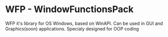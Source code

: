 # WFP - WindowFunctionsPack
WFP it's library for OS Windows, based on WinAPI. Can be used in GUI and Graphics(soon) applications. Specialy designed for OOP coding
